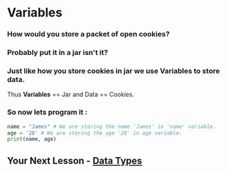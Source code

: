 # Variables
### How would you store a packet of open cookies? 
### Probably put it in a jar isn't it?
### Just like how you store cookies in jar we use **Variables** to store data.
Thus **Variables** == Jar and Data == Cookies.

### So now lets program it :
```python
name = "James" # We are storing the name 'James' in 'name' variable.
age = '28' # We are storing the age '28' in age variable.
print(name, age)
```
## Your Next Lesson - [Data Types](3-DataTypes.md)